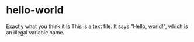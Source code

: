 # hello-world
Exactly what you think it is
This is a text file.
It says "Hello, world!", which is an illegal variable name.
